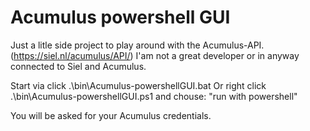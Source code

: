 # Acumulus powershell GUI
Just a litle side project to play around with the Acumulus-API. (https://siel.nl/acumulus/API/)
I'am not a great developer or in anyway connected to Siel and Acumulus.

Start via click .\bin\Acumulus-powershellGUI.bat
Or right click .\bin\Acumulus-powershellGUI.ps1 and chouse: "run with powershell"

You will be asked for your Acumulus credentials.